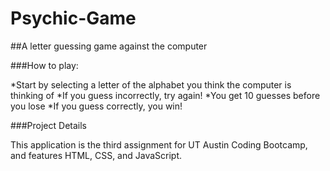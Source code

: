 # Psychic-Game
##A letter guessing game against the computer

###How to play:

*Start by selecting a letter of the alphabet you think the computer is thinking of
*If you guess incorrectly, try again!
*You get 10 guesses before you lose
*If you guess correctly, you win!

###Project Details

This application is the third assignment for UT Austin Coding Bootcamp, and features HTML, CSS, and JavaScript. 
